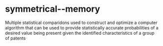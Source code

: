 # symmetrical--memory
Multiple statistical comparidons used to construct and optimize a computer algorithm that can be used to provide statistically accurate probabilities of a desired value being present given the identified characteristics of a group of patents
